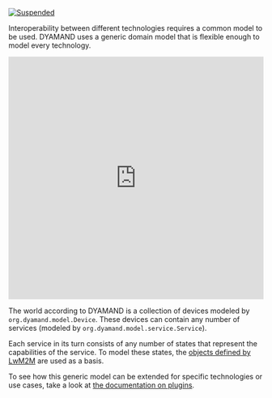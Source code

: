 [![Suspended](https://img.shields.io/badge/status-mergeWithWhatIsDYAMAND-red)](https://www.repostatus.org/#suspended)

Interoperability between different technologies requires a common model to be used. DYAMAND uses a generic domain model that is flexible enough to model every technology.

<div style="width: 100%;"><iframe allowfullscreen frameborder="0" style="width:100%; height:480px" src="https://www.lucidchart.com/documents/embeddedchart/f652ccea-df06-47df-b378-80fda3f07ef7" id="DDEYNB8aI8QT"></iframe></div>

The world according to DYAMAND is a collection of devices modeled by ```org.dyamand.model.Device```. These devices can contain any number of services (modeled by ```org.dyamand.model.service.Service```).

Each service in its turn consists of any number of states that represent the capabilities of the service. To model these states, the [objects defined by LwM2M](http://openmobilealliance.org/wp/OMNA/LwM2M/LwM2MRegistry.html) are used as a basis.

To see how this generic model can be extended for specific technologies or use cases, take a look at [the documentation on plugins](../plugins).
